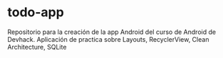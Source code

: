 # todo-app
Repositorio para la creación de la app Android del curso de Android de Devhack. Aplicación de practica sobre Layouts, RecyclerView, Clean Architecture, SQLite
